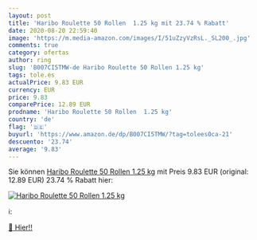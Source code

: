 ```yaml
---
layout: post
title: 'Haribo Roulette 50 Rollen  1.25 kg mit 23.74 % Rabatt'
date: 2020-08-20 22:59:40
image: 'https://m.media-amazon.com/images/I/51uZzyVzRsL._SL200_.jpg'
comments: true
category: ofertas
author: ring
slug: 'B007CI5TMW-de Haribo Roulette 50 Rollen 1.25 kg'
tags: tole.es
actualPrice: 9.83 EUR
currency: EUR
price: 9.83
comparePrice: 12.89 EUR
prodname: 'Haribo Roulette 50 Rollen  1.25 kg'
country: 'de'
flag: '🇩🇪'
buyurl: 'https://www.amazon.de/dp/B007CI5TMW/?tag=tolees0ca-21'
descuento: '23.74'
average: '9.83'
---
```


Sie können [Haribo Roulette 50 Rollen  1.25 kg](https://www.amazon.de/dp/B007CI5TMW/?tag=tolees0ca-21) mit Preis 9.83 EUR (original: 12.89 EUR) 23.74 % Rabatt hier:

[![Haribo Roulette 50 Rollen  1.25 kg](https://m.media-amazon.com/images/I/51uZzyVzRsL._SL200_.jpg)](https://www.amazon.de/dp/B007CI5TMW/?tag=tolees0ca-21)

ℹ️:


[🛒 Hier!!](https://www.amazon.de/dp/B007CI5TMW/?tag=tolees0ca-21)
